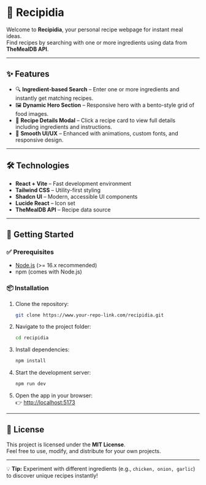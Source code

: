 # 🍳 Recipidia

Welcome to **Recipidia**, your personal recipe webpage for instant meal ideas.  
Find recipes by searching with one or more ingredients using data from **TheMealDB API**.

---

## ✨ Features
- 🔍 **Ingredient-based Search** – Enter one or more ingredients and instantly get matching recipes.  
- 🖼 **Dynamic Hero Section** – Responsive hero with a bento-style grid of food images.  
- 🍲 **Recipe Details Modal** – Click a recipe card to view full details including ingredients and instructions.  
- 🎨 **Smooth UI/UX** – Enhanced with animations, custom fonts, and responsive design.  

---

## 🛠️ Technologies
- **React + Vite** – Fast development environment  
- **Tailwind CSS** – Utility-first styling  
- **Shadcn UI** – Modern, accessible UI components  
- **Lucide React** – Icon set  
- **TheMealDB API** – Recipe data source  

---

## 🚀 Getting Started

### ✅ Prerequisites
- [Node.js](https://nodejs.org/) (>= 16.x recommended)  
- npm (comes with Node.js)


### 📦 Installation

1. Clone the repository:
   ```bash
   git clone https://www.your-repo-link.com/recipidia.git
   ```

2. Navigate to the project folder:
   ```bash
   cd recipidia
   ```

3. Install dependencies:
   ```bash
   npm install
   ```

4. Start the development server:
   ```bash
   npm run dev
   ```

5. Open the app in your browser:  
   👉 [http://localhost:5173](http://localhost:5173)

---



## 📜 License
This project is licensed under the **MIT License**.  
Feel free to use, modify, and distribute for your own projects.

---

💡 **Tip:** Experiment with different ingredients (e.g., `chicken, onion, garlic`) to discover unique recipes instantly!